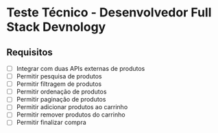# Teste Técnico - Desenvolvedor Full Stack Devnology

## Requisitos

- [ ] Integrar com duas APIs externas de produtos
- [ ] Permitir pesquisa de produtos
- [ ] Permitir filtragem de produtos
- [ ] Permitir ordenação de produtos
- [ ] Permitir paginação de produtos
- [ ] Permitir adicionar produtos ao carrinho
- [ ] Permitir remover produtos do carrinho
- [ ] Permitir finalizar compra
